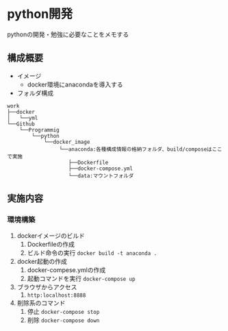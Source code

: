 # python開発

pythonの開発・勉強に必要なことをメモする

## 構成概要

- イメージ
  - docker環境にanacondaを導入する
- フォルダ構成

``` dir
work
├──docker
│   └──yml
└──Github
    └──Programmig
        └──python
            └──docker_image
                 └──anaconda:各種構成情報の格納フォルダ、build/composeはここで実施
                    ├──Dockerfile
                    ├──docker-compose.yml
                    └──data:マウントフォルダ

```

## 実施内容

### 環境構築

1. dockerイメージのビルド
   1. Dockerfileの作成
   2. ビルド命令の実行
        `docker build -t anaconda .`
2. docker起動の作成
   1. docker-compese.ymlの作成
   2. 起動コマンドを実行
        `docker-compose up`
3. ブラウザからアクセス
   1. `http:localhost:8888`
4. 削除系のコマンド
   1. 停止
        `docker-compose stop`
   2. 削除
        `docker-compose down`
